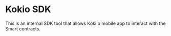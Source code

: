 # Kokio SDK

This is an internal SDK tool that allows Koki'o mobile app to interact with the Smart contracts.  
